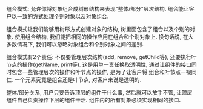 组合模式: 允许你将对象组合成树形结构来表现"整体/部分"层次结构. 组合能让客户以一致的方式处理个别对象以及对象组合.


组合模式让我们能够用树形方式创建对象的结构, 树里面包含了组合以及个别的对象.
使用组合结构, 我们能把相同的操作应用在组合和个别对象上. 换句话说, 在大多数情况下,
我们可以忽略对象组合和个别对象之间的差别.

组合模式有2个责任: 不仅要管理层次结构(add, remove, getChild等), 还要执行叶节点的操作(getName, print等).
这是用单一责任换取透明性, 通过让组件的接口同时包含一些管理层次的操作和叶节点的操作, 是为了让客户将
组合和叶节点一视同仁. 一个元素究竟是组合还是叶节点, 对客户来说是透明的.

整体/部分关系, 用户只要告诉顶层的组件干什么事, 然后就可以放手不管, 让顶层组件自己负责操作下层的组件干活.
组件内的所有对象必须实现相同的接口.

